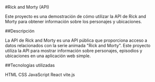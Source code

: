 #Rick and Morty (API)

Este proyecto es una demostración de cómo utilizar la API de Rick and Morty para obtener información sobre los personajes y ubicaciones.


##Descripción

La API de Rick and Morty es una API pública que proporciona acceso a datos relacionados con la serie animada "Rick and Morty". 
Este proyecto utiliza la API para mostrar información sobre personajes, episodios y ubicaciones en una aplicación web simple.


##Tecnologías utilizadas


HTML
CSS
JavaScript
React
vite.js

